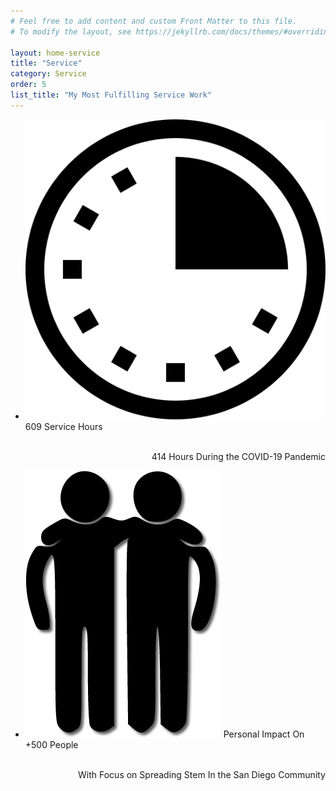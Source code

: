 ```yaml
---
# Feel free to add content and custom Front Matter to this file.
# To modify the layout, see https://jekyllrb.com/docs/themes/#overriding-theme-defaults

layout: home-service
title: "Service"
category: Service
order: 5
list_title: "My Most Fulfilling Service Work"
---
```

<div class="w3-container">
    <ul class="w3-ul w3-card-4 w3-white">
      <li class="">
        <img src="/categories/service/assets/images/timeImage.png" class="w3-left w3-margin-right longCardIcon">
        <span class="w3-xlarge w3-right">609 Service Hours</span><br><br>
        <p style="text-align:right;">414 Hours During the COVID-19 Pandemic</p>
        <!-- 414 Hours During The Covid-19 Pandemic -->
      </li>
      <li class="">
        <img src="/categories/service/assets/images/peopleImage.png" class="w3-left w3-margin-right longCardIcon">
        <span class="w3-xlarge w3-right">Personal Impact On +500 People
        <!-- With Focus On Spreading STEM In The San Diego Community -->
        </span><br><br>
        <p style="text-align:right;">With Focus on Spreading Stem In the San Diego Community</p>
      </li>
    </ul>
  </div>
  <br>
